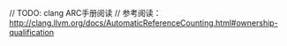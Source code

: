 
// TODO: clang ARC手册阅读
// 参考阅读：http://clang.llvm.org/docs/AutomaticReferenceCounting.html#ownership-qualification
